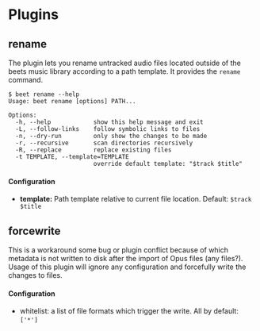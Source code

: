 # Plugins
## rename

The plugin lets you rename untracked audio files located outside of the beets music library
according to a path template. It provides the `rename` command.

```
$ beet rename --help
Usage: beet rename [options] PATH...

Options:
  -h, --help            show this help message and exit
  -L, --follow-links    follow symbolic links to files
  -n, --dry-run         only show the changes to be made
  -r, --recursive       scan directories recursively
  -R, --replace         replace existing files
  -t TEMPLATE, --template=TEMPLATE
                        override default template: "$track $title"
```

#### Configuration

* **template:** Path template relative to current file location. Default: `$track $title`

## forcewrite

This is a workaround some bug or plugin conflict because of which metadata
is not written to disk after the import of Opus files (any files?). Usage
of this plugin will ignore any configuration and forcefully write the
changes to files.

#### Configuration

* whitelist: a list of file formats which trigger the write. All by
  default: `['*']`
